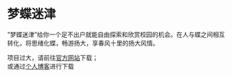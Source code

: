# 梦蝶迷津

"梦蝶迷津”给你一个足不出户就能自由探索和欣赏校园的机会。在人与蝶之间相互转化，将思绪化蝶，畅游扬大，享春风十里的扬大风情。

项目过大，请前往<a href="http://metastarx.3vdo.work/" target="_blank">官方网站</a>下载；
</br>
或通过<a href="http://metastarx.top/" target="_blank">个人博客</a>进行下载
